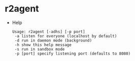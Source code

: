 <!-- TITLE: r2agent -->
# r2agent

- Help

      Usage: r2agent [-adhs] [-p port]
       -a listen for everyone (localhost by default)
       -d run in daemon mode (background)
       -h show this help message
       -s run in sandbox mode
       -p [port] specify listening port (defaults to 8080)